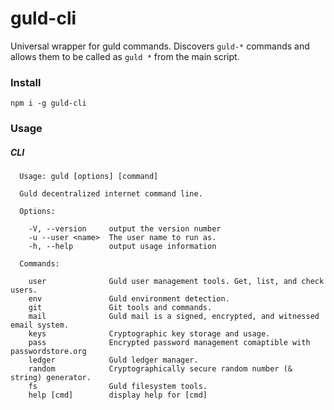 # guld-cli

Universal wrapper for guld commands. Discovers `guld-*` commands and allows them to be called as `guld *` from the main script.

### Install

```
npm i -g guld-cli
```

### Usage

##### CLI

```
  Usage: guld [options] [command]

  Guld decentralized internet command line.

  Options:

    -V, --version     output the version number
    -u --user <name>  The user name to run as.
    -h, --help        output usage information

  Commands:

    user              Guld user management tools. Get, list, and check users.
    env               Guld environment detection.
    git               Git tools and commands.
    mail              Guld mail is a signed, encrypted, and witnessed email system.
    keys              Cryptographic key storage and usage.
    pass              Encrypted password management comaptible with passwordstore.org
    ledger            Guld ledger manager.
    random            Cryptographically secure random number (& string) generator.
    fs                Guld filesystem tools.
    help [cmd]        display help for [cmd]
```
